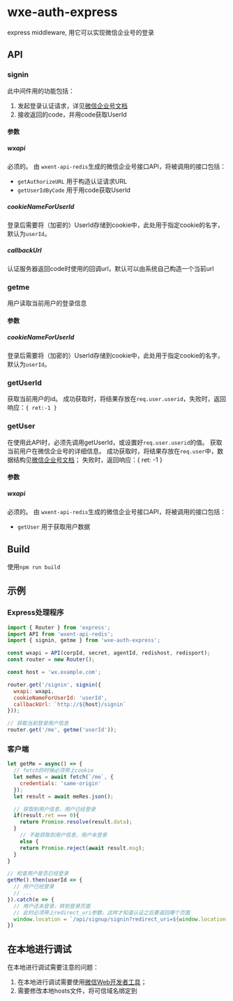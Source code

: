 # wxe-auth-express
express middleware, 用它可以实现微信企业号的登录

## API
### signin
此中间件用的功能包括：
1. 发起登录认证请求，详见[微信企业号文档](http://qydev.weixin.qq.com/wiki/index.php?title=OAuth%E9%AA%8C%E8%AF%81%E6%8E%A5%E5%8F%A3)
2. 接收返回的code，并用code获取UserId

#### 参数
##### wxapi
必须的。
由 `wxent-api-redis`生成的微信企业号接口API，将被调用的接口包括：
  - `getAuthorizeURL` 用于构造认证请求URL
  - `getUserIdByCode` 用于用code获取UserId

##### cookieNameForUserId
登录后需要将（加密的）UserId存储到cookie中，此处用于指定cookie的名字，默认为`userId`。

##### callbackUrl
认证服务器返回code时使用的回调url，默认可以由系统自己构造一个当前url

### getme
用户读取当前用户的登录信息

#### 参数
##### cookieNameForUserId
登录后需要将（加密的）UserId存储到cookie中，此处用于指定cookie的名字，默认为`userId`。

### getUserId
获取当前用户的id。
成功获取时，将结果存放在`req.user.userid`，失败时，返回响应：`{ ret:-1 }`

### getUser
在使用此API时，必须先调用getUserId，或设置好`req.user.userid`的值。
获取当前用户在微信企业号的详细信息。
成功获取时，将结果存放在`req.user`中，数据结构见[微信企业号文档](http://qydev.weixin.qq.com/wiki/index.php?title=%E7%AE%A1%E7%90%86%E6%88%90%E5%91%98#.E8.8E.B7.E5.8F.96.E6.88.90.E5.91.98)；
失败时，返回响应：{ ret: -1 }
#### 参数
##### wxapi
必须的。
由 `wxent-api-redis`生成的微信企业号接口API，将被调用的接口包括：
  - `getUser` 用于获取用户数据

## Build
使用`npm run build`

## 示例
### Express处理程序

```javascript
import { Router } from 'express';
import API from 'wxent-api-redis';
import { signin, getme } from 'wxe-auth-express';

const wxapi = API(corpId, secret, agentId, redishost, redisport);
const router = new Router();

const host = 'wx.example.com';

router.get('/signin', signin({
  wxapi: wxapi,
  cookieNameForUserId: 'userId',
  callbackUrl: `http://${host}/signin`
}));

// 获取当前登录用户信息
router.get('/me', getme('userId'));
```

### 客户端

```javascript
let getMe = async() => {
  // fetch的时候必须带上cookie
  let meRes = await fetch(`/me`, {
    credentials: 'same-origin'
  });
  let result = await meRes.json();

  // 获取到用户信息，用户已经登录
  if(result.ret === 0){
    return Promise.resolve(result.data);
  }
    // 不能获取到用户信息，用户未登录
    else {
    return Promise.reject(await result.msg);
  }
}

// 检查用户是否已经登录
getMe().then(userId => {
  // 用户已经登录
  // ...
}).catch(e => {
  // 用户还未登录，转到登录页面
  // 此时必须带上redirect_uri参数，这样才知道认证之后要返回哪个页面
  window.location = `/api/signup/signin?redirect_uri=${window.location.href}`;
})
```

## 在本地进行调试
在本地进行调试需要注意的问题：
1. 在本地进行调试需要使用[微信Web开发者工具]()；
2. 需要修改本地hosts文件，将可信域名绑定到
